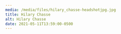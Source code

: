 ```yaml
---
media: /media/files/hilary_chasse-headshotjpg.jpg
title: Hilary Chasse
alt: Hilary Chasse
date: 2021-05-11T13:59:00-0500
---
```


